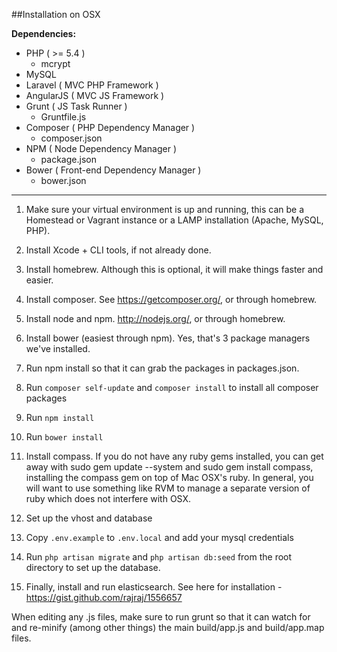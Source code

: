 ##Installation on OSX

**Dependencies:**

* PHP ( >= 5.4 )
  * mcrypt
* MySQL
* Laravel ( MVC PHP Framework )
* AngularJS ( MVC JS Framework )
* Grunt ( JS Task Runner )
  * Gruntfile.js
* Composer ( PHP Dependency Manager )
  * composer.json
* NPM ( Node Dependency Manager )
	* package.json
* Bower ( Front-end Dependency Manager )
	* bower.json
	
___

1. Make sure your virtual environment is up and running, this can be a Homestead or Vagrant instance or a LAMP installation (Apache, MySQL, PHP).

1. Install Xcode + CLI tools, if not already done.

1. Install homebrew. Although this is optional, it will make things faster and easier.

1. Install composer. See https://getcomposer.org/, or through homebrew.

1. Install node and npm. http://nodejs.org/, or through homebrew.

1. Install bower (easiest through npm). Yes, that's 3 package managers we've installed.

1. Run npm install so that it can grab the packages in packages.json.
 
1. Run `composer self-update` and `composer install` to install all composer packages

1. Run `npm install`

1. Run `bower install`

1. Install compass. If you do not have any ruby gems installed, you can get away with sudo gem update --system and sudo gem install compass, installing the compass gem on top of Mac OSX's ruby. In general, you will want to use something like RVM to manage a separate version of ruby which does not interfere with OSX.

1. Set up the vhost and database

1. Copy `.env.example` to `.env.local` and add your mysql credentials

1. Run `php artisan migrate` and `php artisan db:seed` from the root directory to set up the database.

1. Finally, install and run elasticsearch. See here for installation - https://gist.github.com/rajraj/1556657

When editing any .js files, make sure to run grunt so that it can watch for and re-minify (among other things) the main build/app.js and build/app.map files.

